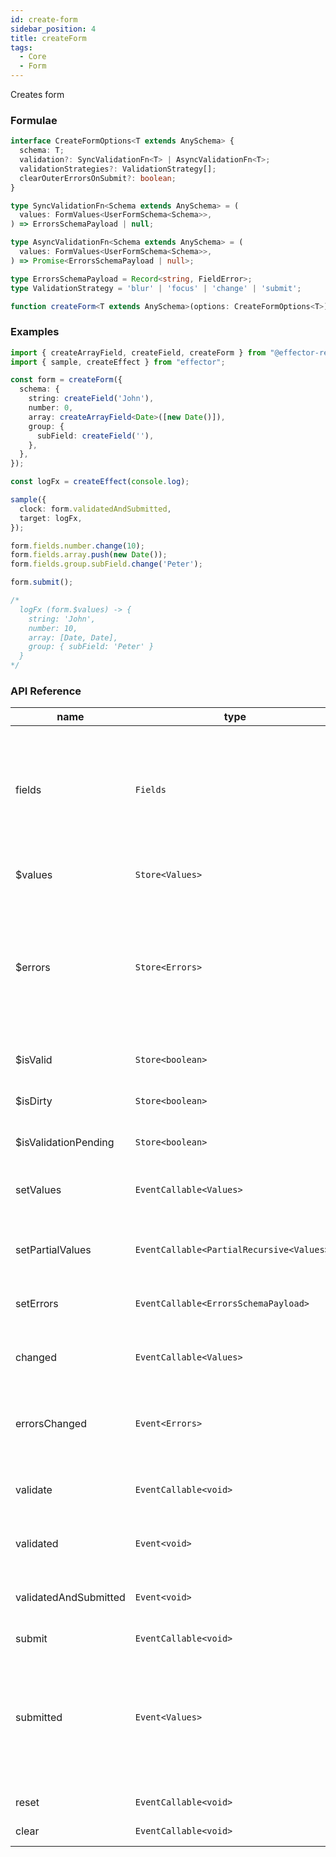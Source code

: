 ```yaml
---
id: create-form
sidebar_position: 4
title: createForm
tags:
  - Core
  - Form
---
```


Creates form

### Formulae

```ts
interface CreateFormOptions<T extends AnySchema> {
  schema: T;
  validation?: SyncValidationFn<T> | AsyncValidationFn<T>;
  validationStrategies?: ValidationStrategy[];
  clearOuterErrorsOnSubmit?: boolean;
}

type SyncValidationFn<Schema extends AnySchema> = (
  values: FormValues<UserFormSchema<Schema>>,
) => ErrorsSchemaPayload | null;

type AsyncValidationFn<Schema extends AnySchema> = (
  values: FormValues<UserFormSchema<Schema>>,
) => Promise<ErrorsSchemaPayload | null>;

type ErrorsSchemaPayload = Record<string, FieldError>;
type ValidationStrategy = 'blur' | 'focus' | 'change' | 'submit';

function createForm<T extends AnySchema>(options: CreateFormOptions<T>);
```

### Examples

```ts
import { createArrayField, createField, createForm } from "@effector-reform/core";
import { sample, createEffect } from "effector";

const form = createForm({
  schema: {
    string: createField('John'),
    number: 0,
    array: createArrayField<Date>([new Date()]),
    group: {
      subField: createField(''),
    },
  },
});

const logFx = createEffect(console.log);

sample({
  clock: form.validatedAndSubmitted,
  target: logFx,
});

form.fields.number.change(10);
form.fields.array.push(new Date());
form.fields.group.subField.change('Peter');

form.submit(); 

/*
  logFx (form.$values) -> {
    string: 'John',
    number: 10,
    array: [Date, Date],
    group: { subField: 'Peter' }
  }
*/
```

### API Reference

| name                  | type                                      | description                                                                                             |
|-----------------------|-------------------------------------------|---------------------------------------------------------------------------------------------------------|
| fields                | `Fields`                                  | contains fields or form (you can access only primary fields api, groups or array field top api          |
| $values               | `Store<Values>`                           | contains values of fields                                                                               |
| $errors               | `Store<Errors>`                           | contains error of fields (***Note:*** array field errors stored in format `{ error: null, errors: [] }` |
| $isValid              | `Store<boolean>`                          | is all fields in form valid                                                                             |
| $isDirty              | `Store<boolean>`                          | is any field of form changed                                                                            |
| $isValidationPending  | `Store<boolean>`                          | is validation pending at the moment                                                                     |
| setValues             | `EventCallable<Values>`                   | set all values of form (for all fields)                                                                 |
| setPartialValues      | `EventCallable<PartialRecursive<Values>>` | set partially values of form (for some fields)                                                          |
| setErrors             | `EventCallable<ErrorsSchemaPayload>`      | set outer errors of fields                                                                              |
| changed               | `EventCallable<Values>`                   | triggered when any field in form value changed                                                          |
| errorsChanged         | `Event<Errors>`                           | triggered when any field in form error changed                                                          |
| validate              | `EventCallable<void>`                     | validate form (calls validationFn from overrides)                                                       |
| validated             | `Event<void>`                             | triggered when form validated                                                                           |
| validatedAndSubmitted | `Event<void>`                             | triggered when form submitted and validated                                                             |
| submit                | `EventCallable<void>`                     | submit form                                                                                             |
| submitted             | `Event<Values>`                           | triggered when form submitted (be careful: form submitted be called even if validate of form is failed  |
| reset                 | `EventCallable<void>`                     | reset form values                                                                                       |
| clear                 | `EventCallable<void>`                     | clear form values                                                                                       |
